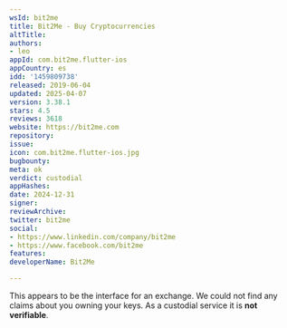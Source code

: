 ```yaml
---
wsId: bit2me
title: Bit2Me - Buy Cryptocurrencies
altTitle: 
authors:
- leo
appId: com.bit2me.flutter-ios
appCountry: es
idd: '1459809738'
released: 2019-06-04
updated: 2025-04-07
version: 3.38.1
stars: 4.5
reviews: 3618
website: https://bit2me.com
repository: 
issue: 
icon: com.bit2me.flutter-ios.jpg
bugbounty: 
meta: ok
verdict: custodial
appHashes: 
date: 2024-12-31
signer: 
reviewArchive: 
twitter: bit2me
social:
- https://www.linkedin.com/company/bit2me
- https://www.facebook.com/bit2me
features: 
developerName: Bit2Me

---
```


This appears to be the interface for an exchange. We could not find any claims
about you owning your keys. As a custodial service it is **not verifiable**.
